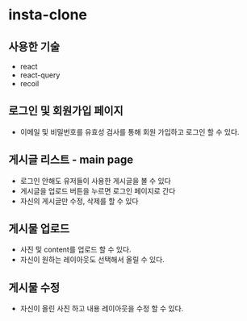 # insta-clone
## 사용한 기술
- react
- react-query
- recoil
## 로그인 및 회원가입 페이지
- 이메일 및 비밀번호를 유효성 검사를 통해 회원 가입하고 로그인 할 수 있다.

## 게시글 리스트 - main page
- 로그인 안해도 유저들이 사용한 게시글을 볼 수 있다
- 게시글을 업로드 버튼을 누르면 로그인 페이지로 간다
- 자신의 게시글만 수정, 삭제를 할 수 있다

## 게시물 업로드
- 사진 및 content를 업로드 할 수 있다.
- 자신이 원하는 레이아웃도 선택해서 올릴 수 있다.

## 게시물 수정
- 자신이 올린 사진 하고 내용 레이아웃을 수정 할 수 있다.

